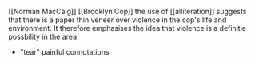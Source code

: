 [[Norman MacCaig]] [[Brooklyn Cop]]
the use of [[alliteration]] suggests that there is a paper thin veneer over violence in the cop's life and environment. It therefore emphasises the idea that violence is a definitie possbility in the area

- "tear" painful connotations
